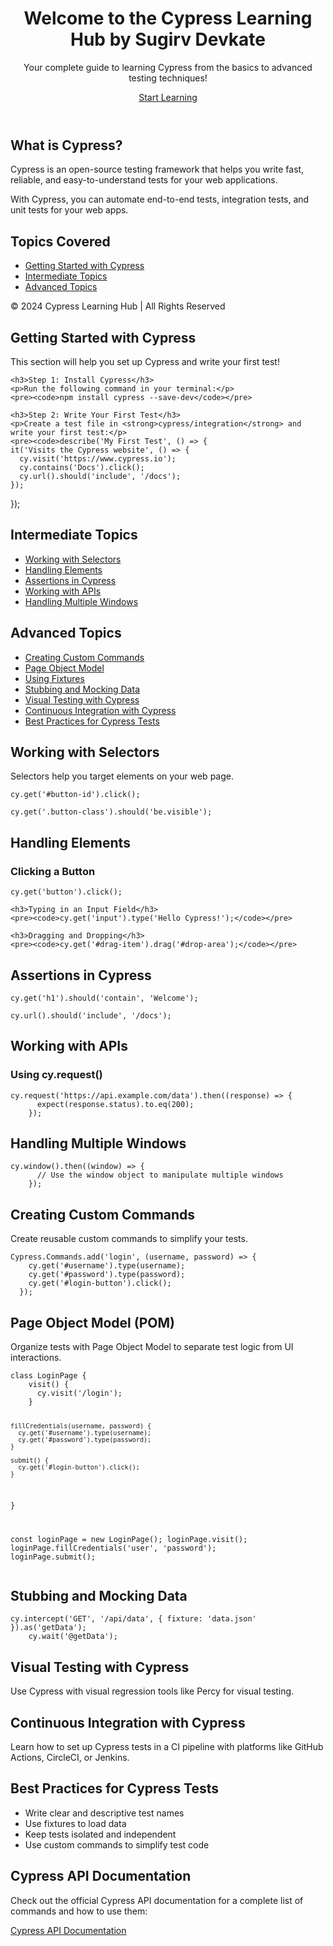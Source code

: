 <!DOCTYPE html>
<html lang="en">
<head>
  <meta charset="UTF-8">
  <meta name="viewport" content="width=device-width, initial-scale=1.0">
  <title>Cypress Learning Hub</title>
  <link rel="stylesheet" href="styles.css">
</head>
<body>
  <!-- Header Section -->
  <header>
    <div class="container">
      <h1>Welcome to the Cypress Learning Hub by Sugirv Devkate</h1>
      <p>Your complete guide to learning Cypress from the basics to advanced testing techniques!</p>
      <a href="#start-learning" class="cta-button">Start Learning</a>
    </div>
  </header>

  <!-- Introduction Section -->
  <section id="intro" class="container">
    <h2>What is Cypress?</h2>
    <p>Cypress is an open-source testing framework that helps you write fast, reliable, and easy-to-understand tests for your web applications.</p>
    <p>With Cypress, you can automate end-to-end tests, integration tests, and unit tests for your web apps.</p>
  </section>

  <!-- Tutorials Section -->
  <section id="tutorials" class="container">
    <h2>Topics Covered</h2>
    <ul>
      <li><a href="#getting-started">Getting Started with Cypress</a></li>
      <li><a href="#intermediate-topics">Intermediate Topics</a></li>
      <li><a href="#advanced-topics">Advanced Topics</a></li>
    </ul>
  </section>

  <!-- Footer Section -->
  <footer class="container">
    <p>© 2024 Cypress Learning Hub | All Rights Reserved</p>
  </footer>

  <!-- Optional JavaScript and External Libraries (if needed) -->
  <script src="script.js"></script>
</body>
</html>


<!-- Getting Started with Cypress -->
<section id="getting-started" class="container">
    <h2>Getting Started with Cypress</h2>
    <p>This section will help you set up Cypress and write your first test!</p>
  
    <h3>Step 1: Install Cypress</h3>
    <p>Run the following command in your terminal:</p>
    <pre><code>npm install cypress --save-dev</code></pre>
  
    <h3>Step 2: Write Your First Test</h3>
    <p>Create a test file in <strong>cypress/integration</strong> and write your first test:</p>
    <pre><code>describe('My First Test', () => {
    it('Visits the Cypress website', () => {
      cy.visit('https://www.cypress.io');
      cy.contains('Docs').click();
      cy.url().should('include', '/docs');
    });
  });</code></pre>
  </section>
  
  <!-- Intermediate Topics -->
  <section id="intermediate-topics" class="container">
    <h2>Intermediate Topics</h2>
    <ul>
      <li><a href="#selectors">Working with Selectors</a></li>
      <li><a href="#handling-elements">Handling Elements</a></li>
      <li><a href="#assertions">Assertions in Cypress</a></li>
      <li><a href="#working-with-apis">Working with APIs</a></li>
      <li><a href="#multiple-windows">Handling Multiple Windows</a></li>
    </ul>
  </section>
  
  <!-- Advanced Topics -->
  <section id="advanced-topics" class="container">
    <h2>Advanced Topics</h2>
    <ul>
      <li><a href="#custom-commands">Creating Custom Commands</a></li>
      <li><a href="#pom">Page Object Model</a></li>
      <li><a href="#fixtures">Using Fixtures</a></li>
      <li><a href="#stubbing">Stubbing and Mocking Data</a></li>
      <li><a href="#visual-testing">Visual Testing with Cypress</a></li>
      <li><a href="#ci">Continuous Integration with Cypress</a></li>
      <li><a href="#best-practices">Best Practices for Cypress Tests</a></li>
    </ul>
  </section>

  
  <!-- Selectors Example -->
<section id="selectors" class="container">
    <h2>Working with Selectors</h2>
    <p>Selectors help you target elements on your web page.</p>
    <pre><code>cy.get('#button-id').click();</code></pre>
    <pre><code>cy.get('.button-class').should('be.visible');</code></pre>
  </section>
  
  <!-- Handling Elements Example -->
  <section id="handling-elements" class="container">
    <h2>Handling Elements</h2>
    <h3>Clicking a Button</h3>
    <pre><code>cy.get('button').click();</code></pre>
  
    <h3>Typing in an Input Field</h3>
    <pre><code>cy.get('input').type('Hello Cypress!');</code></pre>
  
    <h3>Dragging and Dropping</h3>
    <pre><code>cy.get('#drag-item').drag('#drop-area');</code></pre>
  </section>
  
  <!-- Assertions Example -->
  <section id="assertions" class="container">
    <h2>Assertions in Cypress</h2>
    <pre><code>cy.get('h1').should('contain', 'Welcome');</code></pre>
    <pre><code>cy.url().should('include', '/docs');</code></pre>
  </section>
  
  <!-- Working with APIs Example -->
  <section id="working-with-apis" class="container">
    <h2>Working with APIs</h2>
    <h3>Using cy.request()</h3>
    <pre><code>cy.request('https://api.example.com/data').then((response) => {
      expect(response.status).to.eq(200);
    });</code></pre>
  </section>
  
  <!-- Handling Multiple Windows Example -->
  <section id="multiple-windows" class="container">
    <h2>Handling Multiple Windows</h2>
    <pre><code>cy.window().then((window) => {
      // Use the window object to manipulate multiple windows
    });</code></pre>
  </section>

  <!-- Custom Commands Example -->
<section id="custom-commands" class="container">
    <h2>Creating Custom Commands</h2>
    <p>Create reusable custom commands to simplify your tests.</p>
    <pre><code>Cypress.Commands.add('login', (username, password) => {
    cy.get('#username').type(username);
    cy.get('#password').type(password);
    cy.get('#login-button').click();
  });</code></pre>
  </section>
  
  <!-- Page Object Model Example -->
  <section id="pom" class="container">
    <h2>Page Object Model (POM)</h2>
    <p>Organize tests with Page Object Model to separate test logic from UI interactions.</p>
    <pre><code>class LoginPage {
    visit() {
      cy.visit('/login');
    }
  
    fillCredentials(username, password) {
      cy.get('#username').type(username);
      cy.get('#password').type(password);
    }
  
    submit() {
      cy.get('#login-button').click();
    }
  }
  
  const loginPage = new LoginPage();
  loginPage.visit();
  loginPage.fillCredentials('user', 'password');
  loginPage.submit();</code></pre>
  </section>
  
  <!-- Stubbing and Mocking Example -->
  <section id="stubbing" class="container">
    <h2>Stubbing and Mocking Data</h2>
    <pre><code>cy.intercept('GET', '/api/data', { fixture: 'data.json' }).as('getData');
    cy.wait('@getData');</code></pre>
  </section>
  
  <!-- Visual Testing Example -->
  <section id="visual-testing" class="container">
    <h2>Visual Testing with Cypress</h2>
    <p>Use Cypress with visual regression tools like Percy for visual testing.</p>
  </section>
  
  <!-- Continuous Integration Example -->
  <section id="ci" class="container">
    <h2>Continuous Integration with Cypress</h2>
    <p>Learn how to set up Cypress tests in a CI pipeline with platforms like GitHub Actions, CircleCI, or Jenkins.</p>
  </section>
  
  <!-- Best Practices Section -->
  <section id="best-practices" class="container">
    <h2>Best Practices for Cypress Tests</h2>
    <ul>
      <li>Write clear and descriptive test names</li>
      <li>Use fixtures to load data</li>
      <li>Keep tests isolated and independent</li>
      <li>Use custom commands to simplify test code</li>
    </ul>
  </section>
  
  <section id="api-docs" class="container">
    <h2>Cypress API Documentation</h2>
    <p>Check out the official Cypress API documentation for a complete list of commands and how to use them:</p>
    <a href="https://docs.cypress.io/api" target="_blank">Cypress API Documentation</a>
  </section>
  
